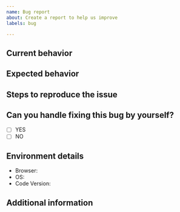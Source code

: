 ```yaml
---
name: Bug report
about: Create a report to help us improve
labels: bug

---
```


## Current behavior
<!--  Describe the current behavior pointing exactly why it's not working as intended. -->


## Expected behavior
<!-- Describe what the desired behavior should be. -->


## Steps to reproduce the issue
<!-- Please provide the steps to reproduce and if possible a *minimal reproducible example* of the problem -->


## Can you handle fixing this bug by yourself?

- [ ] YES
- [ ] NO

## Environment details
<!-- Please provide all the informations required below. -->
- Browser: <!-- Your browser, version -->
- OS: <!-- Your operating system, version -->
- Code Version: <!-- Tag, branch or commit determining which version of code is used -->

## Additional information
<!-- If you think that any additional information would be useful, please provide them here. -->

